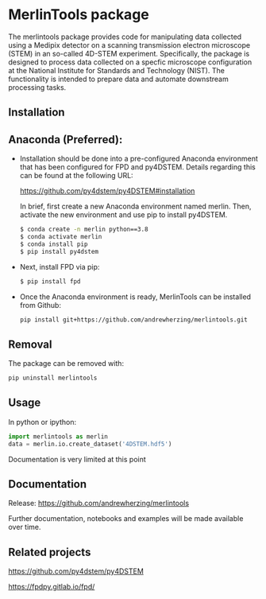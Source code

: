 MerlinTools package
===========

The merlintools package provides code for manipulating data collected using
a Medipix detector on a scanning transmission electron microscope (STEM) in an
so-called 4D-STEM experiment. Specifically, the package is designed to process data
collected on a specfic microscope configuration at the National Institute for Standards
and Technology (NIST).  The functionality is intended to prepare data and automate downstream processing tasks.


Installation
------------

  Anaconda (Preferred):
  ---------------------
  * Installation should be done into a pre-configured Anaconda   environment that has been configured for FPD and py4DSTEM.  Details regarding this can be found at the following URL:

    https://github.com/py4dstem/py4DSTEM#installation
    
    In brief, first create a new Anaconda environment named merlin. Then, activate
    the new environment and use pip to install py4DSTEM.
    ```bash
    $ conda create -n merlin python==3.8
    $ conda activate merlin
    $ conda install pip
    $ pip install py4dstem

    ```
  * Next, install FPD via pip:
    ```bash
    $ pip install fpd
    ```
  * Once the Anaconda environment is ready, MerlinTools can be installed from Github:
    ```bash
    pip install git+https://github.com/andrewherzing/merlintools.git
    ```

Removal
-------
The package can be removed with:

```bash
pip uninstall merlintools
```


Usage
-----
In python or ipython:

```python
import merlintools as merlin
data = merlin.io.create_dataset('4DSTEM.hdf5')
```

Documentation is very limited at this point


Documentation
-------------
Release: https://github.com/andrewherzing/merlintools

Further documentation, notebooks and examples will be made available over time.


Related projects
----------------
https://github.com/py4dstem/py4DSTEM

https://fpdpy.gitlab.io/fpd/

